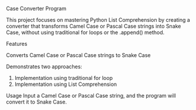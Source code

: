 Case Converter Program

This project focuses on mastering Python List Comprehension by creating a converter that transforms Camel Case or Pascal Case strings into Snake Case, without using traditional for loops or the .append() method.

Features

Converts Camel Case or Pascal Case strings to Snake Case

Demonstrates two approaches:
1. Implementation using traditional for loop
2. Implementation using List Comprehension

Usage
Input a Camel Case or Pascal Case string, and the program will convert it to Snake Case.
